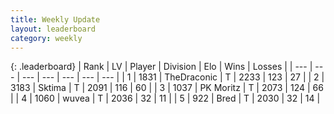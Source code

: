 ```yaml
---
title: Weekly Update
layout: leaderboard
category: weekly
---
```


{: .leaderboard}
| Rank | LV | Player | Division | Elo | Wins | Losses |
| --- | --- | --- | --- | --- | --- | --- |
| <span data-change="0">1</span> | 1831 | <span title="ID: 544310">TheDraconic</span> | T | <span data-change="186">2233</span> | <span data-change="91">123</span> | <span data-change="18">27</span> |
| <span data-change="13">2</span> | 3183 | <span title="ID: 353063">Sktima</span> | T | <span data-change="136">2091</span> | <span data-change="95">116</span> | <span data-change="43">60</span> |
| <span data-change="3">3</span> | 1037 | <span title="ID: 427478">PK Moritz</span> | T | <span data-change="67">2073</span> | <span data-change="50">124</span> | <span data-change="25">66</span> |
| <span data-change="4">4</span> | 1060 | <span title="ID: 740957">wuvea</span> | T | <span data-change="34">2036</span> | <span data-change="5">32</span> | <span data-change="1">11</span> |
| <span data-change="13">5</span> | 922 | <span title="ID: 706902">Bred</span> | T | <span data-change="105">2030</span> | <span data-change="16">32</span> | <span data-change="5">14</span> |